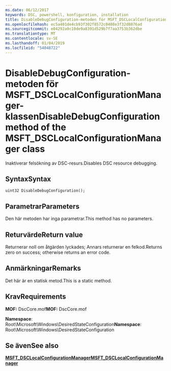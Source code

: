 ```yaml
---
ms.date: 06/12/2017
keywords: DSC, powershell, konfiguration, installation
title: DisableDebugConfiguration-metoden för MSFT_DSCLocalConfigurationManager-klassen
ms.openlocfilehash: ec5a401de4cb93f302f8572c0408e3f32d8876ad
ms.sourcegitcommit: e04292a9c10de9a8391d529b7f7aa3753b362dbe
ms.translationtype: MT
ms.contentlocale: sv-SE
ms.lasthandoff: 01/04/2019
ms.locfileid: "54048722"
---
```

# <a name="disabledebugconfiguration-method-of-the-msftdsclocalconfigurationmanager-class"></a><span data-ttu-id="d616c-103">DisableDebugConfiguration-metoden för MSFT_DSCLocalConfigurationManager-klassen</span><span class="sxs-lookup"><span data-stu-id="d616c-103">DisableDebugConfiguration method of the MSFT_DSCLocalConfigurationManager class</span></span>

<span data-ttu-id="d616c-104">Inaktiverar felsökning av DSC-resurs.</span><span class="sxs-lookup"><span data-stu-id="d616c-104">Disables DSC resource debugging.</span></span>

## <a name="syntax"></a><span data-ttu-id="d616c-105">Syntax</span><span class="sxs-lookup"><span data-stu-id="d616c-105">Syntax</span></span>

```mof
uint32 DisableDebugConfiguration();
```

## <a name="parameters"></a><span data-ttu-id="d616c-106">Parametrar</span><span class="sxs-lookup"><span data-stu-id="d616c-106">Parameters</span></span>

<span data-ttu-id="d616c-107">Den här metoden har inga parametrar.</span><span class="sxs-lookup"><span data-stu-id="d616c-107">This method has no parameters.</span></span>

## <a name="return-value"></a><span data-ttu-id="d616c-108">Returvärde</span><span class="sxs-lookup"><span data-stu-id="d616c-108">Return value</span></span>

<span data-ttu-id="d616c-109">Returnerar noll om åtgärden lyckades; Annars returnerar en felkod.</span><span class="sxs-lookup"><span data-stu-id="d616c-109">Returns zero on success; otherwise returns an error code.</span></span>

## <a name="remarks"></a><span data-ttu-id="d616c-110">Anmärkningar</span><span class="sxs-lookup"><span data-stu-id="d616c-110">Remarks</span></span>

<span data-ttu-id="d616c-111">Det här är en statisk metod.</span><span class="sxs-lookup"><span data-stu-id="d616c-111">This is a static method.</span></span>

## <a name="requirements"></a><span data-ttu-id="d616c-112">Krav</span><span class="sxs-lookup"><span data-stu-id="d616c-112">Requirements</span></span>

<span data-ttu-id="d616c-113">**MOF:** DscCore.mof</span><span class="sxs-lookup"><span data-stu-id="d616c-113">**MOF:** DscCore.mof</span></span>

<span data-ttu-id="d616c-114">**Namespace**: Root\Microsoft\Windows\DesiredStateConfiguration</span><span class="sxs-lookup"><span data-stu-id="d616c-114">**Namespace**: Root\Microsoft\Windows\DesiredStateConfiguration</span></span>

## <a name="see-also"></a><span data-ttu-id="d616c-115">Se även</span><span class="sxs-lookup"><span data-stu-id="d616c-115">See also</span></span>

[<span data-ttu-id="d616c-116">**MSFT_DSCLocalConfigurationManager**</span><span class="sxs-lookup"><span data-stu-id="d616c-116">**MSFT_DSCLocalConfigurationManager**</span></span>](msft-dsclocalconfigurationmanager.md)